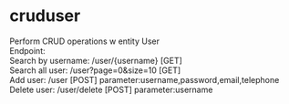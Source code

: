 # cruduser
Perform CRUD operations w entity User\
Endpoint:\
Search by username: /user/{username} [GET]\
Search all user: /user?page=0&size=10 [GET]\
Add user: /user [POST]
parameter:username,password,email,telephone\
Delete user: /user/delete [POST]
parameter:username
